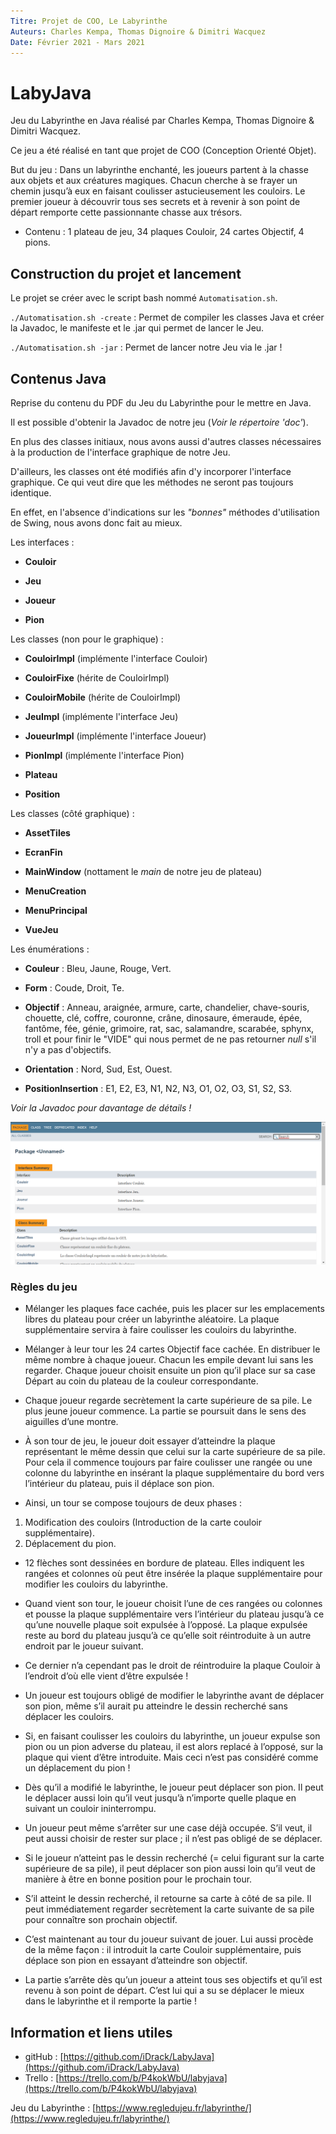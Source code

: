 ```yaml
---
Titre: Projet de COO, Le Labyrinthe
Auteurs: Charles Kempa, Thomas Dignoire & Dimitri Wacquez
Date: Février 2021 - Mars 2021
---
```

# LabyJava

Jeu du Labyrinthe en Java réalisé par Charles Kempa, Thomas Dignoire & Dimitri Wacquez.

Ce jeu a été réalisé en tant que projet de COO (Conception Orienté Objet).

But du jeu : Dans un labyrinthe enchanté, les joueurs partent à la chasse aux objets et aux créatures magiques. Chacun cherche
à se frayer un chemin jusqu’à eux en faisant coulisser astucieusement les couloirs. Le premier joueur à découvrir tous ses secrets
et à revenir à son point de départ remporte cette passionnante chasse aux trésors.

* Contenu : 1 plateau de jeu, 34 plaques Couloir, 24 cartes Objectif, 4 pions.

## Construction du projet et lancement

Le projet se créer avec le script bash nommé ``Automatisation.sh``.

``./Automatisation.sh -create`` : Permet de compiler les classes Java et créer la Javadoc, le manifeste et le .jar qui permet de lancer le Jeu.

``./Automatisation.sh -jar`` : Permet de lancer notre Jeu via le .jar !

## Contenus Java

Reprise du contenu du PDF du Jeu du Labyrinthe pour le mettre en Java.

Il est possible d'obtenir la Javadoc de notre jeu (*Voir le répertoire 'doc'*).

En plus des classes initiaux, nous avons aussi d'autres classes nécessaires à la production de l'interface graphique de notre Jeu.

D'ailleurs, les classes ont été modifiés afin d'y incorporer l'interface graphique. Ce qui veut dire que les méthodes ne seront pas toujours identique. 

En effet, en l'absence d'indications sur les *"bonnes"* méthodes d'utilisation de Swing, nous avons donc fait au mieux.

Les interfaces : 

- **Couloir**

- **Jeu**

- **Joueur**

- **Pion**

Les classes (non pour le graphique) : 

- **CouloirImpl** (implémente l'interface Couloir)

- **CouloirFixe** (hérite de CouloirImpl)

- **CouloirMobile** (hérite de CouloirImpl)

- **JeuImpl** (implémente l'interface Jeu)

- **JoueurImpl** (implémente l'interface Joueur)

- **PionImpl** (implémente l'interface Pion)

- **Plateau**

- **Position**

Les classes (côté graphique) : 

- **AssetTiles**

- **EcranFin**

- **MainWindow** (nottament le *main* de notre jeu de plateau)

- **MenuCreation**

- **MenuPrincipal**

- **VueJeu**

Les énumérations : 

- **Couleur** : Bleu, Jaune, Rouge, Vert.

- **Form** : Coude, Droit, Te.

- **Objectif** : Anneau, araignée, armure, carte, chandelier, chave-souris, 
chouette, clé, coffre, couronne, crâne, dinosaure, émeraude, épée, fantôme, fée, génie, grimoire, rat, sac, salamandre, scarabée, sphynx, troll et pour finir le "VIDE" qui nous permet de ne pas retourner *null* s'il n'y a pas d'objectifs.

- **Orientation** : Nord, Sud, Est, Ouest.

- **PositionInsertion** : E1, E2, E3, N1, N2, N3, O1, O2, O3, S1, S2, S3.

*Voir la Javadoc pour davantage de détails !*

![Javadoc du jeu du Labyrinthe.](Javadoc.png "Javadoc")

### Règles du jeu

* Mélanger les plaques face cachée, puis les placer sur les emplacements libres du plateau pour créer un labyrinthe aléatoire. La plaque supplémentaire servira à faire coulisser les couloirs du labyrinthe. 

* Mélanger à leur tour les 24 cartes Objectif face cachée.
En distribuer le même nombre à chaque joueur. Chacun les empile devant lui sans les regarder. Chaque joueur choisit ensuite un pion qu’il place sur sa case Départ au coin du plateau de la couleur correspondante.

* Chaque joueur regarde secrètement la carte supérieure de sa pile. Le plus jeune joueur commence. La partie se poursuit dans le sens des aiguilles d’une montre.

* À son tour de jeu, le joueur doit essayer d’atteindre la plaque représentant le même dessin que celui sur la carte supérieure de sa pile. Pour cela il commence toujours par faire coulisser une rangée ou une colonne du labyrinthe en insérant la plaque supplémentaire du bord vers l’intérieur du plateau, puis il déplace son pion.

* Ainsi, un tour se compose toujours de deux phases :
1. Modification des couloirs (Introduction de la carte couloir supplémentaire).
2. Déplacement du pion.

* 12 flèches sont dessinées en bordure de plateau. Elles indiquent les rangées et colonnes où peut être insérée la plaque supplémentaire pour modifier les couloirs du labyrinthe.

* Quand vient son tour, le joueur choisit l’une de ces rangées ou colonnes et pousse la plaque supplémentaire vers l’intérieur du plateau jusqu’à ce qu’une nouvelle plaque soit expulsée à l’opposé. La plaque expulsée reste au bord du plateau jusqu’à ce qu’elle soit réintroduite à un autre endroit par le joueur suivant.

* Ce dernier n’a cependant pas le droit de réintroduire la plaque Couloir à l’endroit d’où elle vient d’être expulsée !

* Un joueur est toujours obligé de modifier le labyrinthe avant de déplacer son pion, même s’il aurait pu atteindre le dessin recherché sans déplacer les couloirs.

* Si, en faisant coulisser les couloirs du labyrinthe, un joueur expulse son pion ou un pion adverse du plateau, il est alors replacé à l’opposé, sur la plaque qui vient d’être introduite. Mais ceci n’est pas considéré comme un déplacement du pion !

* Dès qu’il a modifié le labyrinthe, le joueur peut déplacer son pion. Il peut le déplacer aussi loin qu’il veut jusqu’à n’importe quelle plaque en suivant un couloir ininterrompu.

* Un joueur peut même s’arrêter sur une case déjà occupée. S’il veut, il peut aussi choisir de rester sur place ; il n’est pas obligé de se déplacer.

* Si le joueur n’atteint pas le dessin recherché (= celui figurant sur la carte supérieure de sa pile), il peut déplacer son pion aussi loin qu’il veut de manière à être en bonne position pour le prochain tour.

* S’il atteint le dessin recherché, il retourne sa carte à côté de sa pile. Il peut immédiatement regarder secrètement la carte suivante de sa pile pour connaître son prochain objectif.

* C’est maintenant au tour du joueur suivant de jouer. Lui aussi procède de la même façon : il introduit la carte Couloir supplémentaire, puis déplace son pion en essayant d’atteindre son objectif.

* La partie s’arrête dès qu’un joueur a atteint tous ses objectifs et qu’il est revenu à son point de départ. C’est lui qui a su se déplacer le mieux dans le labyrinthe et il remporte la partie !

## Information et liens utiles

* gitHub : [https://github.com/iDrack/LabyJava](https://github.com/iDrack/LabyJava)
* Trello : [https://trello.com/b/P4kokWbU/labyjava](https://trello.com/b/P4kokWbU/labyjava)

Jeu du Labyrinthe : [https://www.regledujeu.fr/labyrinthe/](https://www.regledujeu.fr/labyrinthe/)

[//]: # (Création du PDF : pandoc -V geometry:margin=.6in -s README.md -o README.pdf)